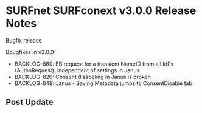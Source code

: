 # SURFnet SURFconext v3.0.0 Release Notes #

Bugfix release

Bbugfixes in v3.0.0:
* BACKLOG-860: EB request for a transient NameID from all IdPs (AuthnRequest). Independent of settings in Janus
* BACKLOG-826: Consent disabeling in Janus is broken
* BACKLOG-848: Janus - Saving Metadata jumps to ConsentDisable tab

Post Update
-------------